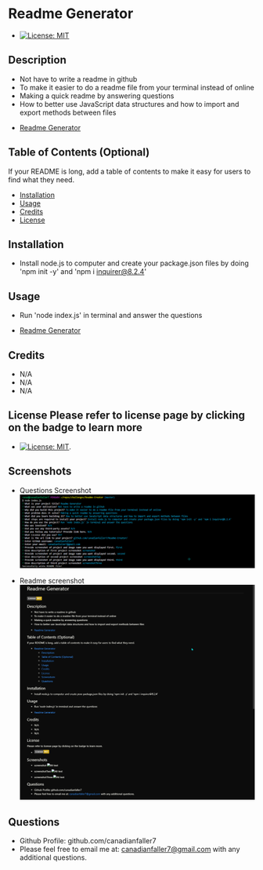 # Readme Generator
- [![License: MIT](https://img.shields.io/badge/License-MIT-yellow.svg)](https://opensource.org/licenses/MIT)

## Description
-  Not have to write a readme in github
-  To make it easier to do a readme file from your terminal instead of online
- Making a quick readme by answering questions
- How to better use JavaScript data structures and how to import and export methods between files

* [Readme Generator](https://github.com/canadianfaller7/Readme-Creator/ "Named link title")

## Table of Contents (Optional)

If your README is long, add a table of contents to make it easy for users to find what they need.

- [Installation](#installation)
- [Usage](#usage)
- [Credits](#credits)
- [License](#license)

## Installation
- Install node.js to computer and create your package.json files by doing 'npm init -y' and 'npm i inquirer@8.2.4'

## Usage
-  Run 'node index.js' in terminal and answer the questions
* [Readme Generator](github.com/canadianfaller7/Readme-Creator/ "Named link title")

## Credits
- N/A
- N/A
- N/A

## License Please refer to license page by clicking on the badge to learn more
  - [![License: MIT](https://img.shields.io/badge/License-MIT-yellow.svg)](https://opensource.org/licenses/MIT).

## Screenshots

- Questions Screenshot
![Alt text](./assets/images/questions.png?raw=true "Optional Title")

- Readme screenshot
![Alt text](./assets/images/readme.png?raw=true "Optional Title")
## Questions

- Github Profile: github.com/canadianfaller7
- Please feel free to email me at: canadianfaller7@gmail.com with any additional questions. 

